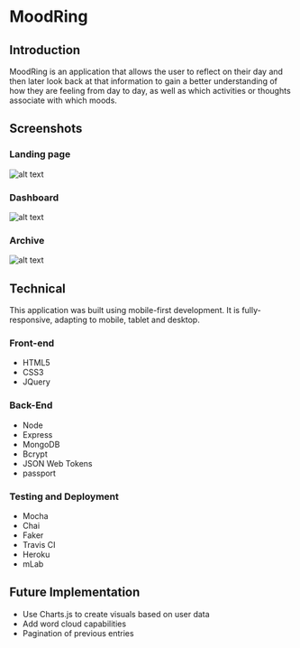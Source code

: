 # MoodRing

## Introduction

MoodRing is an application that allows the user to reflect on their day and then later look back at that information to gain a better understanding of how they are feeling from day to day, as well as which activities or thoughts associate with which moods.


## Screenshots

### Landing page
![alt text](/images/screenshots/home_screeshot.png "Logo Title Text 1")

### Dashboard
![alt text](/images/screenshots/dash_screeshot.png "Logo Title Text 1")

### Archive
![alt text](/images/screenshots/archive_screeshot.png "Logo Title Text 1")


## Technical

This application was built using mobile-first development. It is fully-responsive, adapting to mobile, tablet and desktop.

### Front-end
- HTML5
- CSS3
- JQuery

### Back-End
- Node
- Express
- MongoDB
- Bcrypt
- JSON Web Tokens
- passport

### Testing and Deployment
- Mocha
- Chai
- Faker
- Travis CI
- Heroku
- mLab


## Future Implementation

- Use Charts.js to create visuals based on user data
- Add word cloud capabilities
- Pagination of previous entries

